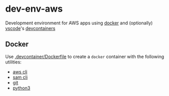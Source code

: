 # dev-env-aws

Development environment for AWS apps using [docker](https://www.docker.com/) and (optionally) [vscode](https://code.visualstudio.com/)'s [devcontainers](https://code.visualstudio.com/docs/devcontainers/containers)

## Docker
Use [.devcontainer/Dockerfile](.devcontainer/Dockerfile) to create a `docker` container with the following utilities:
- [aws cli](https://aws.amazon.com/cli/)
- [sam cli](https://docs.aws.amazon.com/serverless-application-model/latest/developerguide/what-is-sam.html)
- [git](https://git-scm.com/)
- [python3](https://www.python.org/)
